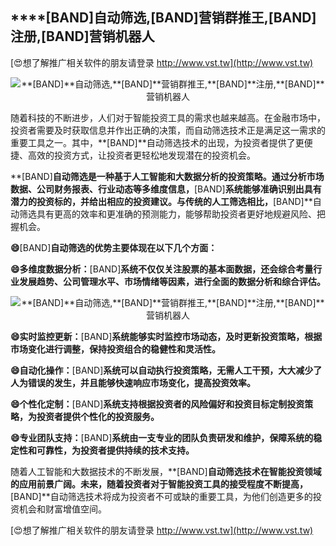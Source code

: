 ## ****[BAND]**自动筛选,**[BAND]**营销群推王,**[BAND]**注册,**[BAND]**营销机器人**

[😍想了解推广相关软件的朋友请登录 http://www.vst.tw](http://www.vst.tw)

 <center><img src="https://vst.tw/MP4/tuiguang/png/8.png" alt="**[BAND]**自动筛选,**[BAND]**营销群推王,**[BAND]**注册,**[BAND]**营销机器人"></center>

随着科技的不断进步，人们对于智能投资工具的需求也越来越高。在金融市场中，投资者需要及时获取信息并作出正确的决策，而自动筛选技术正是满足这一需求的重要工具之一。其中，**[BAND]**自动筛选技术的出现，为投资者提供了更便捷、高效的投资方式，让投资者更轻松地发现潜在的投资机会。

**[BAND]**自动筛选是一种基于人工智能和大数据分析的投资策略。通过分析市场数据、公司财务报表、行业动态等多维度信息，**[BAND]**系统能够准确识别出具有潜力的投资标的，并给出相应的投资建议。与传统的人工筛选相比，**[BAND]**自动筛选具有更高的效率和更准确的预测能力，能够帮助投资者更好地规避风险、把握机会。

**😄**[BAND]**自动筛选的优势主要体现在以下几个方面：**

**😄多维度数据分析：**[BAND]**系统不仅仅关注股票的基本面数据，还会综合考量行业发展趋势、公司管理水平、市场情绪等因素，进行全面的数据分析和综合评估。**

 <center><img src="https://vst.tw/MP4/tuiguang/png/7.png" alt="**[BAND]**自动筛选,**[BAND]**营销群推王,**[BAND]**注册,**[BAND]**营销机器人"></center>

**😄实时监控更新：**[BAND]**系统能够实时监控市场动态，及时更新投资策略，根据市场变化进行调整，保持投资组合的稳健性和灵活性。**

**😄自动化操作：**[BAND]**系统可以自动执行投资策略，无需人工干预，大大减少了人为错误的发生，并且能够快速响应市场变化，提高投资效率。**

**😄个性化定制：**[BAND]**系统支持根据投资者的风险偏好和投资目标定制投资策略，为投资者提供个性化的投资服务。**

**😄专业团队支持：**[BAND]**系统由一支专业的团队负责研发和维护，保障系统的稳定性和可靠性，为投资者提供持续的技术支持。**

随着人工智能和大数据技术的不断发展，**[BAND]**自动筛选技术在智能投资领域的应用前景广阔。未来，随着投资者对于智能投资工具的接受程度不断提高，**[BAND]**自动筛选技术将成为投资者不可或缺的重要工具，为他们创造更多的投资机会和财富增值空间。

[😍想了解推广相关软件的朋友请登录 http://www.vst.tw](http://www.vst.tw)



